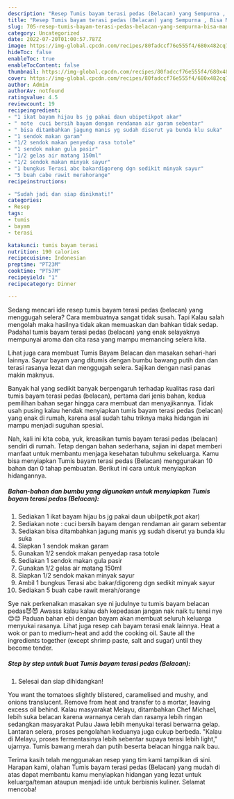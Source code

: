 ```yaml
---
description: "Resep Tumis bayam terasi pedas (Belacan) yang Sempurna , Bisa Manjain Lidah"
title: "Resep Tumis bayam terasi pedas (Belacan) yang Sempurna , Bisa Manjain Lidah"
slug: 705-resep-tumis-bayam-terasi-pedas-belacan-yang-sempurna-bisa-manjain-lidah
category: Uncategorized
date: 2022-07-20T01:00:57.787Z
image: https://img-global.cpcdn.com/recipes/80fadccf76e555f4/680x482cq70/tumis-bayam-terasi-pedas-belacan-foto-resep-utama.jpg
hideToc: false
enableToc: true
enableTocContent: false
thumbnail: https://img-global.cpcdn.com/recipes/80fadccf76e555f4/680x482cq70/tumis-bayam-terasi-pedas-belacan-foto-resep-utama.jpg
cover: https://img-global.cpcdn.com/recipes/80fadccf76e555f4/680x482cq70/tumis-bayam-terasi-pedas-belacan-foto-resep-utama.jpg
author: Admin
authorAv: notfound
ratingvalue: 4.5
reviewcount: 19
recipeingredient:
- "1 ikat bayam hijau bs jg pakai daun ubipetikpot akar"
- " note  cuci bersih bayam dengan rendaman air garam sebentar"
- " bisa ditambahkan jagung manis yg sudah diserut ya bunda klu suka"
- "1 sendok makan garam"
- "1/2 sendok makan penyedap rasa totole"
- "1 sendok makan gula pasir"
- "1/2 gelas air matang 150ml"
- "1/2 sendok makan minyak sayur"
- "1 bungkus Terasi abc bakardigoreng dgn sedikit minyak sayur"
- "5 buah cabe rawit merahorange"
recipeinstructions:

- "Sudah jadi dan siap dinikmati!"
categories:
- Resep
tags:
- tumis
- bayam
- terasi

katakunci: tumis bayam terasi 
nutrition: 190 calories
recipecuisine: Indonesian
preptime: "PT23M"
cooktime: "PT57M"
recipeyield: "1"
recipecategory: Dinner

---
```



Sedang mencari ide resep tumis bayam terasi pedas (belacan) yang menggugah selera? Cara membuatnya sangat tidak susah. Tapi Kalau salah mengolah maka hasilnya tidak akan memuaskan dan bahkan tidak sedap. Padahal tumis bayam terasi pedas (belacan) yang enak selayaknya mempunyai aroma dan cita rasa yang mampu memancing selera kita.


Lihat juga cara membuat Tumis Bayam Belacan dan masakan sehari-hari lainnya. Sayur bayam yang ditumis dengan bumbu bawang putih dan dan terasi rasanya lezat dan menggugah selera. Sajikan dengan nasi panas makin maknyus.

Banyak hal yang sedikit banyak berpengaruh terhadap kualitas rasa dari tumis bayam terasi pedas (belacan), pertama dari jenis bahan, kedua pemilihan bahan segar hingga cara membuat dan menyajikannya. Tidak usah pusing kalau hendak menyiapkan tumis bayam terasi pedas (belacan) yang enak di rumah, karena asal sudah tahu triknya maka hidangan ini mampu menjadi suguhan spesial.


Nah, kali ini kita coba, yuk, kreasikan tumis bayam terasi pedas (belacan) sendiri di rumah. Tetap dengan bahan sederhana, sajian ini dapat memberi manfaat untuk membantu menjaga kesehatan tubuhmu sekeluarga. Kamu bisa menyiapkan Tumis bayam terasi pedas (Belacan) menggunakan 10 bahan dan 0 tahap pembuatan. Berikut ini cara untuk menyiapkan hidangannya.

<!--inarticleads1-->

##### Bahan-bahan dan bumbu yang digunakan untuk menyiapkan Tumis bayam terasi pedas (Belacan):

1. Sediakan 1 ikat bayam hijau bs jg pakai daun ubi(petik,pot akar)
1. Sediakan  note : cuci bersih bayam dengan rendaman air garam sebentar
1. Sediakan  bisa ditambahkan jagung manis yg sudah diserut ya bunda klu suka
1. Siapkan 1 sendok makan garam
1. Gunakan 1/2 sendok makan penyedap rasa totole
1. Sediakan 1 sendok makan gula pasir
1. Gunakan 1/2 gelas air matang 150ml
1. Siapkan 1/2 sendok makan minyak sayur
1. Ambil 1 bungkus Terasi abc bakar/digoreng dgn sedikit minyak sayur
1. Sediakan 5 buah cabe rawit merah/orange


Sye nak perkenalkan masakan sye ni judulnye tu tumis bayam belacan pedas😈😈 Awasss kalau kalau dah kepedasan jangan nak naik tu tensi nye😊😊 Paduan bahan ebi dengan bayam akan membuat seluruh keluarga menyukai rasanya. Lihat juga resep cah bayam terasi enak lainnya. Heat a wok or pan to medium-heat and add the cooking oil. Saute all the ingredients together (except shrimp paste, salt and sugar) until they become tender. 

<!--inarticleads2-->

##### Step by step untuk buat Tumis bayam terasi pedas (Belacan):


1. Selesai dan siap dihidangkan!

You want the tomatoes slightly blistered, caramelised and mushy, and onions translucent. Remove from heat and transfer to a mortar, leaving excess oil behind. Kalau masyarakat Melayu, ditambahkan Chef Michael, lebih suka belacan karena warnanya cerah dan rasanya lebih ringan sedangkan masyarakat Pulau Jawa lebih menyukai terasi berwarna gelap. Lantaran selera, proses pengolahan keduanya juga cukup berbeda. &#34;Kalau di Melayu, proses fermentasinya lebih sebentar supaya terasi lebih light,&#34; ujarnya. Tumis bawang merah dan putih beserta belacan hingga naik bau. 

Terima kasih telah menggunakan resep yang tim kami tampilkan di sini. Harapan kami, olahan Tumis bayam terasi pedas (Belacan) yang mudah di atas dapat membantu kamu menyiapkan hidangan yang lezat untuk keluarga/teman ataupun menjadi ide untuk berbisnis kuliner. Selamat mencoba!
